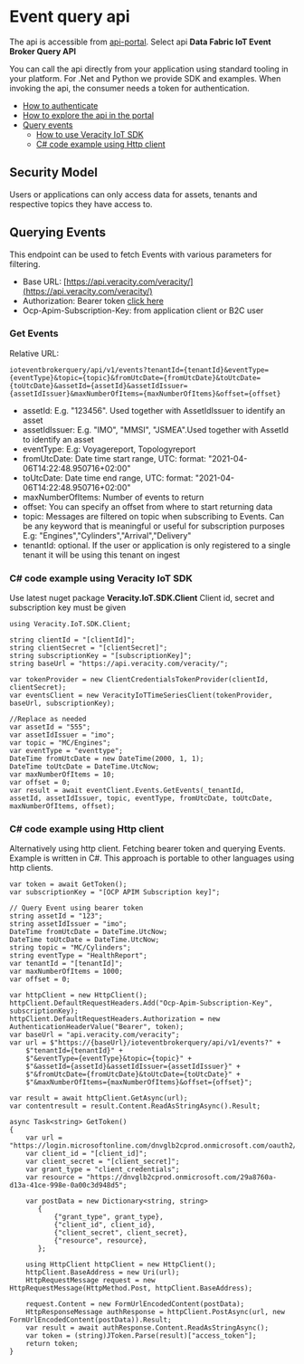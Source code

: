 ﻿# Event query api

The api is accessible from [api-portal](https://api-portal.veracity.com/).  Select api **Data Fabric IoT Event Broker Query API**

You can call the api directly from your application using standard tooling in your platform. For .Net and Python we provide SDK and examples.  When invoking the api, the consumer needs a token for authentication.

* [How to authenticate](authenticate.md)
* [How to explore the api in the portal](ApiPortal.md)
* [Query events](#query-events)
	* [How to use Veracity IoT SDK](#c#-code-example-using-veracity-iot-sdk)
	* [C# code example using Http client](#c#-code-example-using-http-client)

## Security Model
Users or applications can only access data for assets, tenants and respective topics they have access to. 

## Querying Events
This endpoint can be used to fetch Events with various parameters for filtering.

* Base URL:  [https://api.veracity.com/veracity/](https://api.veracity.com/veracity/)
* Authorization: Bearer token  [click here](Authenticate.md)
* Ocp-Apim-Subscription-Key: from application client or B2C user

### Get Events
Relative URL: 
```
ioteventbrokerquery/api/v1/events?tenantId={tenantId}&eventType={eventType}&topic={topic}&fromUtcDate={fromUtcDate}&toUtcDate={toUtcDate}&assetId={assetId}&assetIdIssuer={assetIdIssuer}&maxNumberOfItems={maxNumberOfItems}&offset={offset}
```
* assetId: E.g. "123456". Used together with AssetIdIssuer to identify an asset
* assetIdIssuer: E.g. "IMO", "MMSI", "JSMEA".Used together with AssetId to identify an asset
* eventType: E.g: Voyagereport, Topologyreport
* fromUtcDate: Date time start range, UTC: format: "2021-04-06T14:22:48.950716+02:00"
* toUtcDate: Date time end range, UTC: format: "2021-04-06T14:22:48.950716+02:00"
* maxNumberOfItems: Number of events to return
* offset: You can specify an offset from where to start returning data
* topic: Messages are filtered on topic when subscribing to Events. Can be any keyword that is meaningful or useful for subscription purposes E.g: "Engines","Cylinders","Arrival","Delivery"
* tenantId: optional. If the user or application is only registered to a single tenant it will be using this tenant on ingest

### C# code example using Veracity IoT SDK
Use latest nuget package **Veracity.IoT.SDK.Client**
Client id, secret and subscription key must be given

```
using Veracity.IoT.SDK.Client; 
 
string clientId = "[clientId]";
string clientSecret = "[clientSecret]";
string subscriptionKey = "[subscriptionKey]";
string baseUrl = "https://api.veracity.com/veracity/";
 
var tokenProvider = new ClientCredentialsTokenProvider(clientId, clientSecret);
var eventsClient = new VeracityIoTTimeSeriesClient(tokenProvider, baseUrl, subscriptionKey);  
 
//Replace as needed
var assetId = "555";
var assetIdIssuer = "imo";
var topic = "MC/Engines";
var eventType = "eventtype";
DateTime fromUtcDate = new DateTime(2000, 1, 1);
DateTime toUtcDate = DateTime.UtcNow;
var maxNumberOfItems = 10;
var offset = 0;
var result = await eventClient.Events.GetEvents(_tenantId,
assetId, assetIdIssuer, topic, eventType, fromUtcDate, toUtcDate, maxNumberOfItems, offset);
```

### C# code example using Http client
Alternatively using http client. Fetching bearer token and querying Events. Example is written in C#. This approach is portable to other languages using http clients.

```
var token = await GetToken(); 
var subscriptionKey = "[OCP APIM Subscription key]";  
 
// Query Event using bearer token
string assetId = "123";
string assetIdIssuer = "imo";
DateTime fromUtcDate = DateTime.UtcNow;
DateTime toUtcDate = DateTime.UtcNow;
string topic = "MC/Cylinders";
string eventType = "HealthReport";
var tenantId = "[tenantId]";
var maxNumberOfItems = 1000;
var offset = 0;
 
var httpClient = new HttpClient();
httpClient.DefaultRequestHeaders.Add("Ocp-Apim-Subscription-Key", subscriptionKey);
httpClient.DefaultRequestHeaders.Authorization = new AuthenticationHeaderValue("Bearer", token);
var baseUrl = "api.veracity.com/veracity";
var url = $"https://{baseUrl}/ioteventbrokerquery/api/v1/events?" +
    $"tenantId={tenantId}" +
    $"&eventType={eventType}&topic={topic}" +
    $"&assetId={assetId}&assetIdIssuer={assetIdIssuer}" +
    $"&fromUtcDate={fromUtcDate}&toUtcDate={toUtcDate}" +
    $"&maxNumberOfItems={maxNumberOfItems}&offset={offset}";
 
var result = await httpClient.GetAsync(url);
var contentresult = result.Content.ReadAsStringAsync().Result;

async Task<string> GetToken()
{
    var url = "https://login.microsoftonline.com/dnvglb2cprod.onmicrosoft.com/oauth2/token";
    var client_id = "[client_id]";
    var client_secret = "[client_secret]";
    var grant_type = "client_credentials";
    var resource = "https://dnvglb2cprod.onmicrosoft.com/29a8760a-d13a-41ce-998e-0a00c3d948d5";
 
    var postData = new Dictionary<string, string>
       {
           {"grant_type", grant_type},
           {"client_id", client_id},
           {"client_secret", client_secret},
           {"resource", resource},
       };
 
    using HttpClient httpClient = new HttpClient();
    httpClient.BaseAddress = new Uri(url);
    HttpRequestMessage request = new HttpRequestMessage(HttpMethod.Post, httpClient.BaseAddress);
 
    request.Content = new FormUrlEncodedContent(postData);
    HttpResponseMessage authResponse = httpClient.PostAsync(url, new FormUrlEncodedContent(postData)).Result;
    var result = await authResponse.Content.ReadAsStringAsync();
    var token = (string)JToken.Parse(result)["access_token"];
    return token;
}
```
